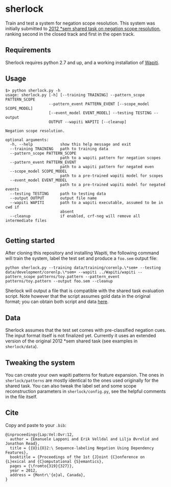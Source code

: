 # sherlock

Train and test a system for negation scope resolution. This system was initially submitted to [2012 *sem shared task on negation scope resolution](http://ixa2.si.ehu.es/starsem), ranking second in the closed track and first in the open track.


## Requirements
Sherlock requires python 2.7 and up, and a working installation of [Wapiti](https://wapiti.limsi.fr/).

## Usage

```
$> python sherlock.py -h
usage: sherlock.py [-h] [--training TRAINING] --pattern_scope PATTERN_SCOPE
                   --pattern_event PATTERN_EVENT [--scope_model SCOPE_MODEL]
                   [--event_model EVENT_MODEL] --testing TESTING --output
                   OUTPUT --wapiti WAPITI [--cleanup]

Negation scope resolution.

optional arguments:
  -h, --help            show this help message and exit
  --training TRAINING   path to training data
  --pattern_scope PATTERN_SCOPE
                        path to a wapiti pattern for negation scopes
  --pattern_event PATTERN_EVENT
                        path to a wapiti pattern for negated even
  --scope_model SCOPE_MODEL
                        path to a pre-trained wapiti model for scopes
  --event_model EVENT_MODEL
                        path to a pre-trained wapiti model for negated events
  --testing TESTING     path to testing data
  --output OUTPUT       output file name
  --wapiti WAPITI       path to a wapiti executable, assumed to be in cwd if
                        absent
  --cleanup             if enabled, crf-neg will remove all intermediate files


```

## Getting started

After cloning this repository and installing Wapiti, the following command will train the system, label the test set and produce a `foo.sem` output file:

```
python sherlock.py --training data/training/corenlp.\*sem+ --testing data/development/corenlp.\*sem+ --wapiti ../Wapiti/wapiti --pattern_scope patterns/toy.pattern --pattern_event patterns/toy.pattern --output foo.sem --cleanup
```

Sherlock will output a file that is compatible with the shared task evaluation script. Note however that the script assumes gold data in the original format; you can obtain both script and data [here](http://www.clips.ua.ac.be/sem2012-st-neg/data.html).

## Data
Sherlock assumes that the test set comes with pre-classified negation cues. The input format itself is not finalized yet. Currently it uses an extended version of the original 2012 *sem shared task (see examples in `sherlock/data`).

## Tweaking the system
You can create your own wapiti patterns for feature expansion. The ones in `sherlock/patterns` are mostly identical to the ones used originally for the shared task.
You can also tweak the label set and some scope reconstruction parameters in `sherlock/config.py`, see the helpful comments in the file itself.

## Cite

Copy and paste to your `.bib`:

```
@inproceedings{Lap:Vel:Ovr:12,
  author = {Emanuele Lapponi and Erik Velldal and Lilja Øvrelid and Jonathon Read},
  title = {{U}i{O}2:\ Sequence-labeling Negation Using Dependency Features},
  booktitle = {Proceedings of the 1st {J}oint {C}onference on {L}exical and {C}omputational {S}emantics},
  pages = {\fromto{319}{327}},
  year = 2012,
  address = {Montr\'{e}al, Canada},
}

```